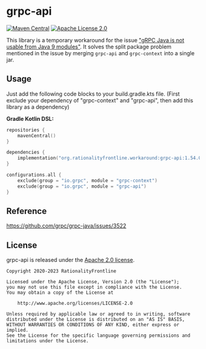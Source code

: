 # grpc-api
[![Maven Central](https://img.shields.io/maven-central/v/org.rationalityfrontline.workaround/grpc-api.svg?label=Maven%20Central)](https://search.maven.org/search?q=g:%22org.rationalityfrontline.workaround%22%20AND%20a:%22grpc-api%22)
[![Apache License 2.0](https://img.shields.io/github/license/rationalityfrontline/grpc-api)](https://github.com/RationalityFrontline/grpc-api/blob/master/LICENSE)

This library is a temporary workaround for the issue ["gRPC Java is not usable from Java 9 modules"](https://github.com/grpc/grpc-java/issues/3522). 
It solves the split package problem mentioned in the issue by merging `grpc-api` and `grpc-context` into a single jar.

## Usage

Just add the following code blocks to your build.gradle.kts file.
(First exclude your dependency of "grpc-context" and "grpc-api", then add this library as a dependency)

**Gradle Kotlin DSL:**

```kotlin
repositories {
    mavenCentral()
}

dependencies {
    implementation("org.rationalityfrontline.workaround:grpc-api:1.54.0")
}

configurations.all {
    exclude(group = "io.grpc", module = "grpc-context")
    exclude(group = "io.grpc", module = "grpc-api")
}
```

## Reference

https://github.com/grpc/grpc-java/issues/3522

## License

grpc-api is released under the [Apache 2.0 license](https://github.com/RationalityFrontline/grpc-api/blob/master/LICENSE).

```
Copyright 2020-2023 RationalityFrontline

Licensed under the Apache License, Version 2.0 (the "License");
you may not use this file except in compliance with the License.
You may obtain a copy of the License at

    http://www.apache.org/licenses/LICENSE-2.0

Unless required by applicable law or agreed to in writing, software
distributed under the License is distributed on an "AS IS" BASIS,
WITHOUT WARRANTIES OR CONDITIONS OF ANY KIND, either express or implied.
See the License for the specific language governing permissions and
limitations under the License.
```
